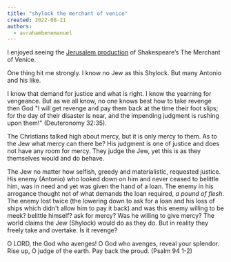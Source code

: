 ```yaml
---
title: "shylock the merchant of venice"
created: 2022-08-21
authors: 
  - avrahambenemanuel
---
```


I enjoyed seeing the [Jerusalem production](https://theaterintherough.co.il/) of Shakespeare’s The Merchant of Venice.

One thing hit me strongly. I know no Jew as this Shylock. But many Antonio and his like.

I know that demand for justice and what is right. I know the yearning for vengeance. But as we all know, no one knows best how to take revenge then God "I will get revenge and pay them back at the time their foot slips; for the day of their disaster is near, and the impending judgment is rushing upon them!" (Deuteronomy 32:35).

The Christians talked high about mercy, but it is only mercy to them. As to the Jew what mercy can there be? His judgment is one of justice and does not have any room for mercy. They judge the Jew, yet this is as they themselves would and do behave.

The Jew no matter how selfish, greedy and materialistic, requested justice. His enemy (Antonio) who looked down on him and never ceased to belittle him, was in need and yet was given the hand of a loan. The enemy in his arrogance thought not of what demands the loan required, _a pound of flesh_. The enemy lost twice (the lowering down to ask for a loan and his loss of ships which didn't allow him to pay it back) and was this enemy willing to be meek? belittle himself? ask for mercy? Was he willing to give mercy? The world claims the Jew (Shylock) would do as they do. But in reality they freely take and overtake. Is it revenge?

O LORD, the God who avenges! O God who avenges, reveal your splendor. Rise up, O judge of the earth. Pay back the proud. (Psalm 94 1-2)
